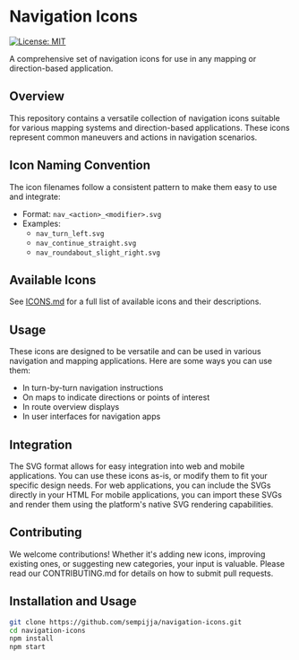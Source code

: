 # Navigation Icons

[![License: MIT](https://img.shields.io/badge/License-MIT-yellow.svg)](https://opensource.org/licenses/MIT)

A comprehensive set of navigation icons for use in any mapping or direction-based application.


## Overview

This repository contains a versatile collection of navigation icons suitable for various mapping systems and direction-based applications. These icons represent common maneuvers and actions in navigation scenarios.

## Icon Naming Convention

The icon filenames follow a consistent pattern to make them easy to use and integrate:

- Format: `nav_<action>_<modifier>.svg`
- Examples: 
  - `nav_turn_left.svg`
  - `nav_continue_straight.svg`
  - `nav_roundabout_slight_right.svg`

## Available Icons

See [ICONS.md](./ICONS.md) for a full list of available icons and their descriptions.

## Usage
These icons are designed to be versatile and can be used in various navigation and mapping applications. Here are some ways you can use them:

- In turn-by-turn navigation instructions
- On maps to indicate directions or points of interest
- In route overview displays
- In user interfaces for navigation apps

  
## Integration
The SVG format allows for easy integration into web and mobile applications. You can use these icons as-is, or modify them to fit your specific design needs.
For web applications, you can include the SVGs directly in your HTML
For mobile applications, you can import these SVGs and render them using the platform's native SVG rendering capabilities.

## Contributing
We welcome contributions! Whether it's adding new icons, improving existing ones, or suggesting new categories, your input is valuable. Please read our CONTRIBUTING.md for details on how to submit pull requests.

## Installation and Usage

```bash
git clone https://github.com/sempijja/navigation-icons.git
cd navigation-icons
npm install
npm start

